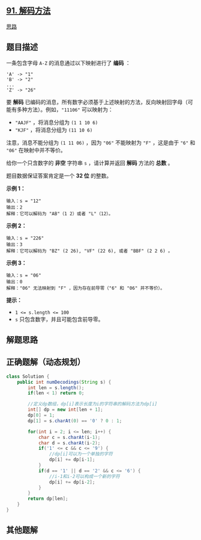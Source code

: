 ## [91. 解码方法](https://leetcode.cn/problems/decode-ways/)

[思路](https://leetcode.cn/problems/decode-ways/description/#)





## 题目描述

一条包含字母 `A-Z` 的消息通过以下映射进行了 **编码** ：

```
'A' -> "1"
'B' -> "2"
...
'Z' -> "26"
```

要 **解码** 已编码的消息，所有数字必须基于上述映射的方法，反向映射回字母（可能有多种方法）。例如，`"11106"` 可以映射为：

- `"AAJF"` ，将消息分组为 `(1 1 10 6)`
- `"KJF"` ，将消息分组为 `(11 10 6)`

注意，消息不能分组为 `(1 11 06)` ，因为 `"06"` 不能映射为 `"F"` ，这是由于 `"6"` 和 `"06"` 在映射中并不等价。

给你一个只含数字的 **非空** 字符串 `s` ，请计算并返回 **解码** 方法的 **总数** 。

题目数据保证答案肯定是一个 **32 位** 的整数。

 

**示例 1：**

```
输入：s = "12"
输出：2
解释：它可以解码为 "AB"（1 2）或者 "L"（12）。
```

**示例 2：**

```
输入：s = "226"
输出：3
解释：它可以解码为 "BZ" (2 26), "VF" (22 6), 或者 "BBF" (2 2 6) 。
```

**示例 3：**

```
输入：s = "06"
输出：0
解释："06" 无法映射到 "F" ，因为存在前导零（"6" 和 "06" 并不等价）。
```

 

**提示：**

- `1 <= s.length <= 100`
- `s` 只包含数字，并且可能包含前导零。





## 解题思路









## 正确题解（动态规划）

````java
class Solution {
    public int numDecodings(String s) {
        int len = s.length();
        if(len < 1) return 0;

        //定义dp数组，dp[i]表示长度为i的字符串的解码方法为dp[i]
        int[] dp = new int[len + 1];
        dp[0] = 1;
        dp[1] = s.charAt(0) == '0' ? 0 : 1;

        for(int i = 2; i <= len; i++) {
            char c = s.charAt(i-1);
            char d = s.charAt(i-2);
            if('1' <= c && c <= '9') {
                //dp[i]可以为一个单独的字符
                dp[i] += dp[i-1];
            } 
            if(d == '1' || d == '2' && c <= '6') {
                //i-1和i-2可以构成一个新的字符
                dp[i] += dp[i-2];
            }
        }
        return dp[len];
    }
}
````







## 其他题解
